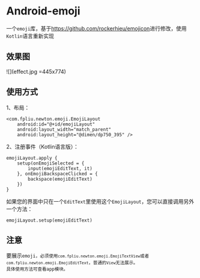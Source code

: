 # Android-emoji
一个<code>emoji</code>库，基于<a href="https://github.com/rockerhieu/emojicon" target="_blank">https://github.com/rockerhieu/emojicon</a>进行修改，使用<code>Kotlin</code>语言重新实现

## 效果图
![](effect.jpg =445x774)

## 使用方式
1、布局：
```
<com.fpliu.newton.emoji.EmojiLayout
    android:id="@+id/emojiLayout"
    android:layout_width="match_parent"
    android:layout_height="@dimen/dp750_395" />
```
2、注册事件（Kotlin语言版）：
```
emojiLayout.apply {
    setup(onEmojiSelected = {
        input(emojiEditText, it)
    }, onEmojiBackspaceClicked = {
        backspace(emojiEditText)
    }) 
}
```
如果您的界面中只在一个<code>EditText</code>里使用这个<code>EmojiLayout</code>，您可以直接调用另外一个方法：
```
emojiLayout.setup(emojiEditText)
```

## 注意
要展示<code>emoji</cpde>，必须使用<code>com.fpliu.newton.emoji.EmojiTextView</code>或者<code>com.fpliu.newton.emoji.EmojiEditText</code>，普通的<code>View</code>无法展示。
具体使用方法可查看app模块。

